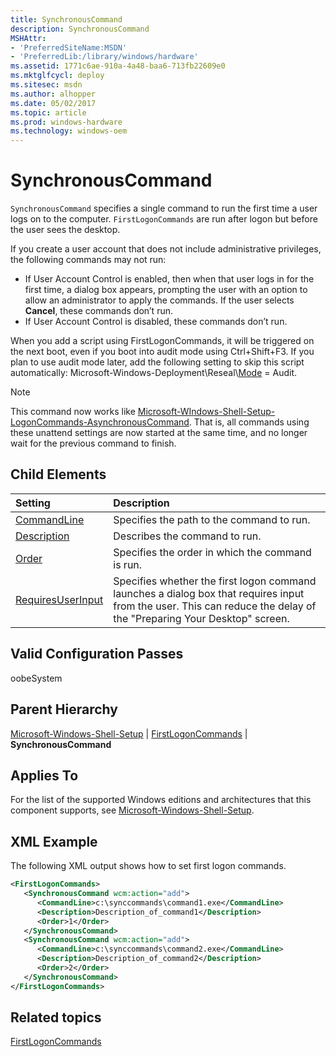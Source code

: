 ```yaml
---
title: SynchronousCommand
description: SynchronousCommand
MSHAttr:
- 'PreferredSiteName:MSDN'
- 'PreferredLib:/library/windows/hardware'
ms.assetid: 1771c6ae-910a-4a48-baa6-713fb22609e0
ms.mktglfcycl: deploy
ms.sitesec: msdn
ms.author: alhopper
ms.date: 05/02/2017
ms.topic: article
ms.prod: windows-hardware
ms.technology: windows-oem
---
```

# SynchronousCommand

`SynchronousCommand` specifies a single command to run the first time a user logs on to the computer. `FirstLogonCommands` are run after logon but before the user sees the desktop.

If you create a user account that does not include administrative privileges, the following commands may not run:

* If User Account Control is enabled, then when that user logs in for the first time, a dialog box appears, prompting the user with an option to allow an administrator to apply the commands. If the user selects **Cancel**, these commands don’t run.
* If User Account Control is disabled, these commands don’t run.

When you add a script using FirstLogonCommands, it will be triggered on the next boot, even if you boot into audit mode using Ctrl+Shift+F3. If you plan to use audit mode later, add the following setting to skip this script automatically: Microsoft-Windows-Deployment\\Reseal\\[Mode](microsoft-windows-deployment-reseal-mode.md) = Audit.

> [!Note]
> This command now works like [Microsoft-WIndows-Shell-Setup-LogonCommands-AsynchronousCommand](microsoft-windows-shell-setup-logoncommands.md). That is, all commands using these unattend settings are now started at the same time, and no longer wait for the previous command to finish.

## Child Elements

| Setting                 | Description                                                                           |
|:------------------------|:--------------------------------------------------------------------------------------|
| [CommandLine](microsoft-windows-shell-setup-firstlogoncommands-synchronouscommand-commandline.md) | Specifies the path to the command to run. |
| [Description](microsoft-windows-shell-setup-firstlogoncommands-synchronouscommand-description.md) | Describes the command to run. |
| [Order](microsoft-windows-shell-setup-firstlogoncommands-synchronouscommand-order.md) | Specifies the order in which the command is run. |
| [RequiresUserInput](microsoft-windows-shell-setup-firstlogoncommands-synchronouscommand-requiresuserinput.md) | Specifies whether the first logon command launches a dialog box that requires input from the user. This can reduce the delay of the &quot;Preparing Your Desktop&quot; screen. |

## Valid Configuration Passes

oobeSystem

## Parent Hierarchy

[Microsoft-Windows-Shell-Setup](microsoft-windows-shell-setup.md) | [FirstLogonCommands](microsoft-windows-shell-setup-firstlogoncommands.md) | **SynchronousCommand**

## Applies To

For the list of the supported Windows editions and architectures that this component supports, see [Microsoft-Windows-Shell-Setup](microsoft-windows-shell-setup.md).

## XML Example

The following XML output shows how to set first logon commands.

```XML
<FirstLogonCommands>
   <SynchronousCommand wcm:action="add">
      <CommandLine>c:\synccommands\command1.exe</CommandLine>
      <Description>Description_of_command1</Description>
      <Order>1</Order>
   </SynchronousCommand>
   <SynchronousCommand wcm:action="add">
      <CommandLine>c:\synccommands\command2.exe</CommandLine>
      <Description>Description_of_command2</Description>
      <Order>2</Order>
   </SynchronousCommand>
</FirstLogonCommands>
```

## Related topics

[FirstLogonCommands](microsoft-windows-shell-setup-firstlogoncommands.md)